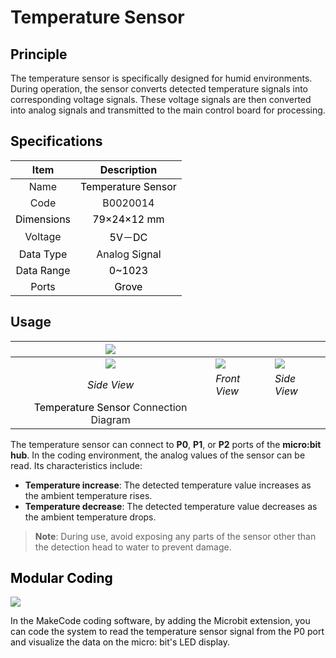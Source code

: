 # Temperature Sensor
## **<font style="color:rgb(13, 13, 13);">Principle</font>**
The temperature sensor is specifically designed for humid environments. During operation, the sensor converts detected temperature signals into corresponding voltage signals. These voltage signals are then converted into analog signals and transmitted to the main control board for processing.  

## <font style="color:rgb(13, 13, 13);">Specifications</font>
| Item | **<font style="color:rgb(13, 13, 13);">Description</font>** |
| :---: | :---: |
| Name | <font style="color:rgb(0,0,0);">Temperature Sensor</font> |
| Code | B0020014 |
| <font style="color:rgb(0,0,0);"> Dimensions  </font> | <font style="color:rgb(0,0,0);">79×24×12 mm</font> |
|  Voltage   | <font style="color:rgb(0,0,0);">5V－DC</font> |
| <font style="color:rgb(13, 13, 13);">Data Type</font> |  Analog<font style="color:rgb(13, 13, 13);"> Signal</font> |
| <font style="color:rgb(13, 13, 13);">Data Range</font> | <font style="color:rgb(0,0,0);">0~1023</font> |
| <font style="color:rgb(13, 13, 13);">Ports</font> | <font style="color:rgb(0,0,0);">Grove</font> |




## Usage


| ![](img/01Temperature.png) | | |
| :---: | --- | --- |
| ![](img/02Temperature.png) | ![](img/03Temperature.png) | ![](img/04Temperature.png) |
| _<font style="color:rgb(13, 13, 13);">Side View</font>_ | _<font style="color:rgb(13, 13, 13);">Front View</font>_ | _<font style="color:rgb(13, 13, 13);">Side View</font>_ |
| <font style="color:rgb(0,0,0);">Temperature Sensor </font>Connection Diagram | | |


The temperature sensor can connect to **P0**, **P1**, or **P2** ports of the **micro:bit hub**. In the coding environment, the analog values of the sensor can be read. Its characteristics include:  

+ **Temperature increase**: The detected temperature value increases as the ambient temperature rises.
+ **Temperature decrease**: The detected temperature value decreases as the ambient temperature drops.

> **Note**: During use, avoid exposing any parts of the sensor other than the detection head to water to prevent damage.  
>

## <font style="color:rgb(0,0,0);">Modular Coding  </font>
![](img/05Temperature.webp)

<font style="color:rgb(13, 13, 13);">In the MakeCode coding software, by adding the Microbit extension, you can code the system to read the temperature sensor signal from the P0 port and visualize the data on the micro: bit's LED display.</font>

